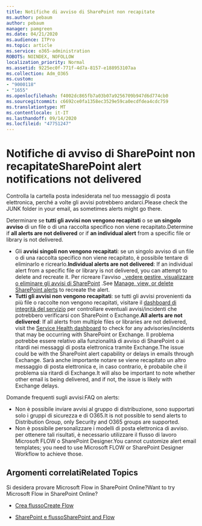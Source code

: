 ```yaml
---
title: Notifiche di avviso di SharePoint non recapitate
ms.author: pebaum
author: pebaum
manager: pamgreen
ms.date: 04/21/2020
ms.audience: ITPro
ms.topic: article
ms.service: o365-administration
ROBOTS: NOINDEX, NOFOLLOW
localization_priority: Normal
ms.assetid: 9225ec0f-771f-4d7a-8157-e188953107aa
ms.collection: Adm_O365
ms.custom:
- "9000118"
- "1655"
ms.openlocfilehash: f4002dc865fb7a03b07a9256709b947d6d774cb0
ms.sourcegitcommit: c6692ce0fa1358ec3529e59ca0ecdfdea4cdc759
ms.translationtype: MT
ms.contentlocale: it-IT
ms.lasthandoff: 09/14/2020
ms.locfileid: "47751247"
---
```

# <a name="sharepoint-alert-notifications-not-delivered"></a><span data-ttu-id="c52ff-102">Notifiche di avviso di SharePoint non recapitate</span><span class="sxs-lookup"><span data-stu-id="c52ff-102">SharePoint alert notifications not delivered</span></span>

<span data-ttu-id="c52ff-103">Controlla la cartella posta indesiderata nel tuo messaggio di posta elettronica, perché a volte gli avvisi potrebbero andarci.</span><span class="sxs-lookup"><span data-stu-id="c52ff-103">Please check the JUNK folder in your email, as sometimes alerts might go there.</span></span>

<span data-ttu-id="c52ff-104">Determinare se **tutti gli avvisi non vengono recapitati** o se **un singolo avviso** di un file o di una raccolta specifico non viene recapitato.</span><span class="sxs-lookup"><span data-stu-id="c52ff-104">Determine if **all alerts are not delivered** or if **an individual alert** from a specific file or library is not delivered.</span></span>

- <span data-ttu-id="c52ff-105">Gli **avvisi singoli non vengono recapitati**: se un singolo avviso di un file o di una raccolta specifico non viene recapitato, è possibile tentare di eliminarlo e ricrearlo.</span><span class="sxs-lookup"><span data-stu-id="c52ff-105">**Individual alerts are not delivered**: If an individual alert from a specific file or library is not delivered, you can attempt to delete and recreate it.</span></span> <span data-ttu-id="c52ff-106">Per ricreare l'avviso [, vedere gestire, visualizzare o eliminare gli avvisi di SharePoint](https://support.office.com/article/manage-view-or-delete-sharepoint-alerts-99dfb19c-9a90-4a8c-aba1-aa8c8afb0de2) .</span><span class="sxs-lookup"><span data-stu-id="c52ff-106">See [Manage, view, or delete SharePoint alerts](https://support.office.com/article/manage-view-or-delete-sharepoint-alerts-99dfb19c-9a90-4a8c-aba1-aa8c8afb0de2) to recreate the alert.</span></span>
- <span data-ttu-id="c52ff-107">**Tutti gli avvisi non vengono recapitati**: se tutti gli avvisi provenienti da più file o raccolte non vengono recapitati, visitare il [dashboard di integrità del servizio](https://admin.microsoft.com/AdminPortal/Home#/servicehealth) per controllare eventuali avvisi/incidenti che potrebbero verificarsi con SharePoint o Exchange.</span><span class="sxs-lookup"><span data-stu-id="c52ff-107">**All alerts are not delivered**: If all alerts from multiple files or libraries are not delivered, visit the [Service Health dashboard](https://admin.microsoft.com/AdminPortal/Home#/servicehealth) to check for any advisories/incidents that may be occurring with SharePoint or Exchange.</span></span> <span data-ttu-id="c52ff-108">Il problema potrebbe essere relativo alla funzionalità di avviso di SharePoint o ai ritardi nei messaggi di posta elettronica tramite Exchange.</span><span class="sxs-lookup"><span data-stu-id="c52ff-108">The issue could be with the SharePoint alert capability or delays in emails through Exchange.</span></span> <span data-ttu-id="c52ff-109">Sarà anche importante notare se viene recapitato un altro messaggio di posta elettronica e, in caso contrario, è probabile che il problema sia ritardi di Exchange.</span><span class="sxs-lookup"><span data-stu-id="c52ff-109">It will also be important to note whether other email is being delivered, and if not, the issue is likely with Exchange delays.</span></span>

<span data-ttu-id="c52ff-110">Domande frequenti sugli avvisi:</span><span class="sxs-lookup"><span data-stu-id="c52ff-110">FAQ on alerts:</span></span>

- <span data-ttu-id="c52ff-111">Non è possibile inviare avvisi al gruppo di distribuzione, sono supportati solo i gruppi di sicurezza e di O365.</span><span class="sxs-lookup"><span data-stu-id="c52ff-111">It is not possible to send alerts to Distribution Group, only Security and O365 groups are supported.</span></span>
- <span data-ttu-id="c52ff-112">Non è possibile personalizzare i modelli di posta elettronica di avviso. per ottenere tali risultati, è necessario utilizzare il flusso di lavoro Microsoft FLOW o SharePoint Designer.</span><span class="sxs-lookup"><span data-stu-id="c52ff-112">You cannot customize alert email templates; you need to use Microsoft FLOW or SharePoint Designer Workflow to achieve those.</span></span>

## <a name="related-topics"></a><span data-ttu-id="c52ff-113">Argomenti correlati</span><span class="sxs-lookup"><span data-stu-id="c52ff-113">Related Topics</span></span>

<span data-ttu-id="c52ff-114">Si desidera provare Microsoft Flow in SharePoint Online?</span><span class="sxs-lookup"><span data-stu-id="c52ff-114">Want to try Microsoft Flow in SharePoint Online?</span></span>

- [<span data-ttu-id="c52ff-115">Crea flusso</span><span class="sxs-lookup"><span data-stu-id="c52ff-115">Create Flow</span></span>](https://support.office.com/article/a9c3e03b-0654-46af-a254-20252e580d01)

- [<span data-ttu-id="c52ff-116">SharePoint e flusso</span><span class="sxs-lookup"><span data-stu-id="c52ff-116">SharePoint and Flow</span></span>](https://flow.microsoft.com//blog/sharepoint-and-flow/)
